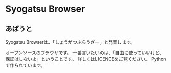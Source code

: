 # Syogatsu Browser
## あばうと
Syogatsu Browserは、「しょうがつぶらうざー」と発音します。

オープンソースのブラウザです。
一番言いたいのは、「自由に使っていいけど、保証はしないよ」ということです。
詳しくはLICENCEをご覧ください。
Pythonで作られています。
